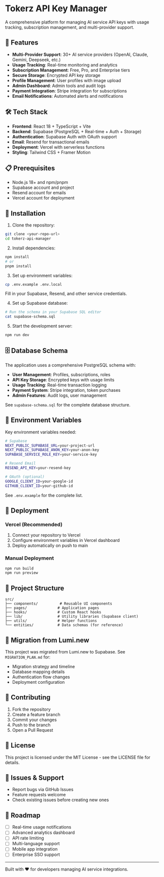 # Tokerz API Key Manager

A comprehensive platform for managing AI service API keys with usage tracking, subscription management, and multi-provider support.

## 🚀 Features

- **Multi-Provider Support**: 30+ AI service providers (OpenAI, Claude, Gemini, Deepseek, etc.)
- **Usage Tracking**: Real-time monitoring and analytics
- **Subscription Management**: Free, Pro, and Enterprise tiers
- **Secure Storage**: Encrypted API key storage
- **Profile Management**: User profiles with image upload
- **Admin Dashboard**: Admin tools and audit logs
- **Payment Integration**: Stripe integration for subscriptions
- **Email Notifications**: Automated alerts and notifications

## 🛠 Tech Stack

- **Frontend**: React 18 + TypeScript + Vite
- **Backend**: Supabase (PostgreSQL + Real-time + Auth + Storage)
- **Authentication**: Supabase Auth with OAuth support
- **Email**: Resend for transactional emails
- **Deployment**: Vercel with serverless functions
- **Styling**: Tailwind CSS + Framer Motion

## 📋 Prerequisites

- Node.js 18+ and npm/pnpm
- Supabase account and project
- Resend account for emails
- Vercel account for deployment

## 🔧 Installation

1. Clone the repository:
```bash
git clone <your-repo-url>
cd tokerz-api-manager
```

2. Install dependencies:
```bash
npm install
# or
pnpm install
```

3. Set up environment variables:
```bash
cp .env.example .env.local
```
Fill in your Supabase, Resend, and other service credentials.

4. Set up Supabase database:
```bash
# Run the schema in your Supabase SQL editor
cat supabase-schema.sql
```

5. Start the development server:
```bash
npm run dev
```

## 🗄 Database Schema

The application uses a comprehensive PostgreSQL schema with:

- **User Management**: Profiles, subscriptions, roles
- **API Key Storage**: Encrypted keys with usage limits
- **Usage Tracking**: Real-time transaction logging
- **Payment System**: Stripe integration, token purchases
- **Admin Features**: Audit logs, user management

See `supabase-schema.sql` for the complete database structure.

## 🔐 Environment Variables

Key environment variables needed:

```bash
# Supabase
NEXT_PUBLIC_SUPABASE_URL=your-project-url
NEXT_PUBLIC_SUPABASE_ANON_KEY=your-anon-key
SUPABASE_SERVICE_ROLE_KEY=your-service-key

# Resend Email
RESEND_API_KEY=your-resend-key

# OAuth (optional)
GOOGLE_CLIENT_ID=your-google-id
GITHUB_CLIENT_ID=your-github-id
```

See `.env.example` for the complete list.

## 🚀 Deployment

### Vercel (Recommended)

1. Connect your repository to Vercel
2. Configure environment variables in Vercel dashboard
3. Deploy automatically on push to main

### Manual Deployment

```bash
npm run build
npm run preview
```

## 📁 Project Structure

```
src/
├── components/          # Reusable UI components
├── pages/              # Application pages
├── hooks/              # Custom React hooks
├── lib/                # Utility libraries (Supabase client)
├── utils/              # Helper functions
└── entities/           # Data schemas (for reference)
```

## 🔄 Migration from Lumi.new

This project was migrated from Lumi.new to Supabase. See `MIGRATION_PLAN.md` for:

- Migration strategy and timeline
- Database mapping details
- Authentication flow changes
- Deployment configuration

## 🤝 Contributing

1. Fork the repository
2. Create a feature branch
3. Commit your changes
4. Push to the branch
5. Open a Pull Request

## 📝 License

This project is licensed under the MIT License - see the LICENSE file for details.

## 🐛 Issues & Support

- Report bugs via GitHub Issues
- Feature requests welcome
- Check existing issues before creating new ones

## 🎯 Roadmap

- [ ] Real-time usage notifications
- [ ] Advanced analytics dashboard
- [ ] API rate limiting
- [ ] Multi-language support
- [ ] Mobile app integration
- [ ] Enterprise SSO support

---

Built with ❤️ for developers managing AI service integrations.
